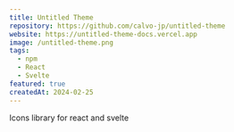 ```yaml
---
title: Untitled Theme
repository: https://github.com/calvo-jp/untitled-theme
website: https://untitled-theme-docs.vercel.app
image: /untitled-theme.png
tags:
  - npm
  - React
  - Svelte
featured: true
createdAt: 2024-02-25
---
```


Icons library for react and svelte
